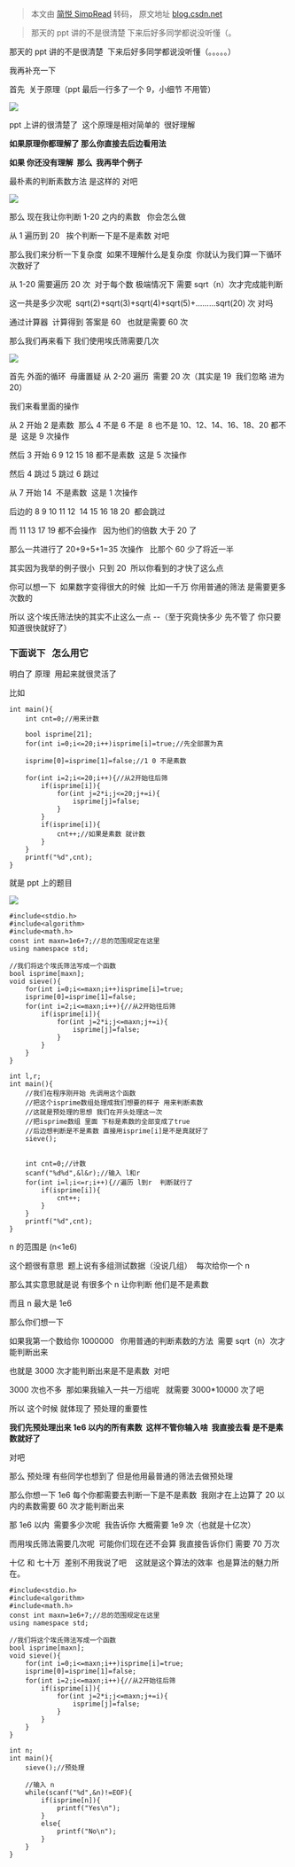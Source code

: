 > 本文由 [简悦 SimpRead](http://ksria.com/simpread/) 转码， 原文地址 [blog.csdn.net](https://blog.csdn.net/holly_Z_P_F/article/details/85063174)

> 那天的 ppt 讲的不是很清楚 下来后好多同学都说没听懂（。

那天的 ppt 讲的不是很清楚  下来后好多同学都说没听懂（。。。。。）

我再补充一下

首先  关于原理（ppt 最后一行多了一个 9，小细节 不用管）

![](https://img-blog.csdnimg.cn/20181218124213973.png?x-oss-process=image/watermark,type_ZmFuZ3poZW5naGVpdGk,shadow_10,text_aHR0cHM6Ly9ibG9nLmNzZG4ubmV0L2hvbGx5X1pfUF9G,size_16,color_FFFFFF,t_70)

ppt 上讲的很清楚了  这个原理是相对简单的  很好理解

**如果原理你都理解了 那么你直接去后边看用法**

**如果 你还没有理解  那么  我再举个例子**

最朴素的判断素数方法 是这样的 对吧

![](https://img-blog.csdnimg.cn/20181218124952822.png?x-oss-process=image/watermark,type_ZmFuZ3poZW5naGVpdGk,shadow_10,text_aHR0cHM6Ly9ibG9nLmNzZG4ubmV0L2hvbGx5X1pfUF9G,size_16,color_FFFFFF,t_70)

那么 现在我让你判断 1-20 之内的素数   你会怎么做

从 1 遍历到 20   挨个判断一下是不是素数 对吧 

那么我们来分析一下复杂度  如果不理解什么是复杂度  你就认为我们算一下循环次数好了

从 1-20 需要遍历 20 次  对于每个数 极端情况下 需要 sqrt（n）次才完成能判断

这一共是多少次呢  sqrt(2)+sqrt(3)+sqrt(4)+sqrt(5)+.........sqrt(20) 次 对吗 

通过计算器  计算得到 答案是 60   也就是需要 60 次

那么我们再来看下 我们使用埃氏筛需要几次

![](https://img-blog.csdnimg.cn/20181218132302579.png)

首先 外面的循环  毋庸置疑 从 2-20 遍历  需要 20 次（其实是 19  我们忽略 进为 20）

我们来看里面的操作

从 2 开始 2 是素数  那么 4 不是 6 不是  8 也不是 10、12、14、16、18、20 都不是  这是 9 次操作

然后 3 开始 6 9 12 15 18 都不是素数  这是 5 次操作

然后 4 跳过 5 跳过 6 跳过  

从 7 开始 14  不是素数  这是 1 次操作 

后边的 8 9 10 11 12  14 15 16 18 20  都会跳过  

而 11 13 17 19 都不会操作   因为他们的倍数 大于 20 了

那么一共进行了 20+9+5+1=35 次操作   比那个 60 少了将近一半

其实因为我举的例子很小  只到 20  所以你看到的才快了这么点

你可以想一下  如果数字变得很大的时候  比如一千万 你用普通的筛法 是需要更多次数的

所以 这个埃氏筛法快的其实不止这么一点 --（至于究竟快多少 先不管了 你只要知道很快就好了）

### 下面说下   怎么用它

明白了 原理  用起来就很灵活了

比如

```
int main(){
    int cnt=0;//用来计数
    
    bool isprime[21];
    for(int i=0;i<=20;i++)isprime[i]=true;//先全部置为真
 
    isprime[0]=isprime[1]=false;//1 0 不是素数
 
    for(int i=2;i<=20;i++){//从2开始往后筛
        if(isprime[i]){
            for(int j=2*i;j<=20;j+=i){
                isprime[j]=false;
            }
        }
        if(isprime[i]){
            cnt++;//如果是素数 就计数
        }
    }
    printf("%d",cnt);
}
```

就是 ppt 上的题目

![](https://img-blog.csdnimg.cn/20181218133825489.png?x-oss-process=image/watermark,type_ZmFuZ3poZW5naGVpdGk,shadow_10,text_aHR0cHM6Ly9ibG9nLmNzZG4ubmV0L2hvbGx5X1pfUF9G,size_16,color_FFFFFF,t_70)

```
#include<stdio.h>
#include<algorithm>
#include<math.h>
const int maxn=1e6+7;//总的范围规定在这里
using namespace std;
 
//我们将这个埃氏筛法写成一个函数
bool isprime[maxn];
void sieve(){
    for(int i=0;i<=maxn;i++)isprime[i]=true;
    isprime[0]=isprime[1]=false;
    for(int i=2;i<=maxn;i++){//从2开始往后筛
        if(isprime[i]){
            for(int j=2*i;j<=maxn;j+=i){
                isprime[j]=false;
            }
        }
    }
}
 
int l,r; 
int main(){
    //我们在程序刚开始 先调用这个函数
    //把这个isprime数组处理成我们想要的样子 用来判断素数
    //这就是预处理的思想 我们在开头处理这一次
    //把isprime数组 里面 下标是素数的全部变成了true
    //后边想判断是不是素数 直接用isprime[i]是不是真就好了
    sieve();
    
    
    int cnt=0;//计数
    scanf("%d%d",&l&r);//输入 l和r
    for(int i=l;i<=r;i++){//遍历 l到r  判断就行了
        if(isprime[i]){
            cnt++;
        }
    }
    printf("%d",cnt);
}
```

n 的范围是 (n<1e6)

这个题很有意思  题上说有多组测试数据（没说几组）  每次给你一个 n

那么其实意思就是说 有很多个 n 让你判断 他们是不是素数

而且 n 最大是 1e6

那么你们想一下

如果我第一个数给你 1000000   你用普通的判断素数的方法  需要 sqrt（n）次才能判断出来

也就是 3000 次才能判断出来是不是素数  对吧

3000 次也不多  那如果我输入一共一万组呢   就需要 3000*10000 次了吧

所以 这个时候 就体现了 预处理的重要性

**我们先预处理出来 1e6 以内的所有素数  这样不管你输入啥  我直接去看 是不是素数就好了**

对吧

那么 预处理 有些同学也想到了 但是他用最普通的筛法去做预处理

那么你想一下 1e6 每个你都需要去判断一下是不是素数  我刚才在上边算了 20 以内的素数需要 60 次才能判断出来

那 1e6 以内  需要多少次呢  我告诉你 大概需要 1e9 次（也就是十亿次）

而用埃氏筛法需要几次呢  可能你们现在还不会算 我直接告诉你们 需要 70 万次

十亿 和 七十万  差别不用我说了吧    这就是这个算法的效率  也是算法的魅力所在。

```
#include<stdio.h>
#include<algorithm>
#include<math.h>
const int maxn=1e6+7;//总的范围规定在这里
using namespace std;
 
//我们将这个埃氏筛法写成一个函数
bool isprime[maxn];
void sieve(){
    for(int i=0;i<=maxn;i++)isprime[i]=true;
    isprime[0]=isprime[1]=false;
    for(int i=2;i<=maxn;i++){//从2开始往后筛
        if(isprime[i]){
            for(int j=2*i;j<=maxn;j+=i){
                isprime[j]=false;
            }
        }
    }
}
 
int n; 
int main(){
    sieve();//预处理
    
    //输入 n
    while(scanf("%d",&n)!=EOF){
        if(isprime[n]){
            printf("Yes\n");
        }
        else{
            printf("No\n");
        }
    }
}
```